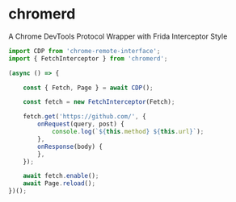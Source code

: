 # chromerd
A Chrome DevTools Protocol Wrapper with Frida Interceptor Style

```typescript
import CDP from 'chrome-remote-interface';
import { FetchInterceptor } from 'chromerd';

(async () => {

    const { Fetch, Page } = await CDP();

    const fetch = new FetchInterceptor(Fetch);

    fetch.get('https://github.com/', {
        onRequest(query, post) {
            console.log(`${this.method} ${this.url}`);
        },
        onResponse(body) {
        },
    });

    await fetch.enable();
    await Page.reload();
})();
```

